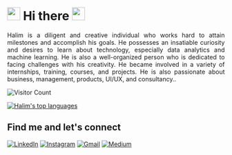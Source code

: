 # <img src="https://github.com/TheDudeThatCode/TheDudeThatCode/blob/master/Assets/Hi.gif" width="30px">  Hi there <img src="https://github.com/TheDudeThatCode/TheDudeThatCode/blob/master/Assets/Developer.gif" width="30px"> 

<p align="justify">
  Halim is a diligent and creative individual who works hard to attain milestones and accomplish his goals. He possesses an insatiable curiosity and desires to learn about technology, especially data analytics and machine learning. He is also a well-organized person who is dedicated to facing challenges with his creativity. He became involved in a variety of internships, training, courses, and projects. He is also passionate about business, management, products, UI/UX, and consultancy..
</p>

![Visitor Count](https://profile-counter.glitch.me/%7Bhalimul%7D/count.svg)


[![Halim's top languages](https://github-readme-stats.vercel.app/api/top-langs/?username=halimul&theme=blue-green)](https://github.com/halimul/github-readme-stats)


## Find me and let's connect 

<p>
  <a href="https://www.linkedin.com/in/halimulhakimkhairul/" target="_blank"><img alt="LinkedIn" src="https://img.shields.io/badge/linkedin-%230077B5.svg?&style=for-the-badge&logo=linkedin&logoColor=white" /></a>  
  <a href="https://www.instagram.com/halimul.h.k" target="_blank"><img alt="Instagram" src="https://img.shields.io/badge/instagram-%23E4405F.svg?&style=for-the-badge&logo=instagram&logoColor=white" /></a> 
  <a href="mailto:halimulhakimkhairul@gmail.com" target="_blank"><img alt="Gmail" src="https://img.shields.io/badge/gmail-D14836?&style=for-the-badge&logo=gmail&logoColor=white"/></a> 
  <a href="https://medium.com/@halimulhakimkhairul" target="_blank"><img alt="Medium" src="https://img.shields.io/badge/medium-%2312100E.svg?&style=for-the-badge&logo=medium&logoColor=white" /></a>  
</p>
<!--
**halimul/halimul** is a ✨ _special_ ✨ repository because its `README.md` (this file) appears on your GitHub profile.

Here are some ideas to get you started:

🔭 I’m currently working on ...
- 🌱 I’m currently learning ...
- 👯 I’m looking to collaborate on ...
- 🤔 I’m looking for help with ...
- 💬 Ask me about ...
- 📫 How to reach me: ...
- 😄 Pronouns: ...
- ⚡ Fun fact: ...
-->
